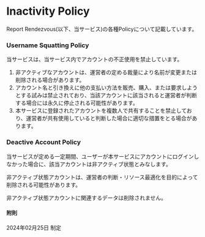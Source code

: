 # Inactivity Policy

Report Rendezvous(以下、当サービス)の各種Policyについて記載しています。

### Username Squatting Policy

当サービスは、当サービス内でアカウントの不正使用を禁止しています。

1. 非アクティブなアカウントは、運営者の定める裁量により名前が変更または削除される場合があります。
2. アカウント名と引き換えに他の支払い方法を販売、購入、または要求しようとする試みは禁止されており、当該アカウントに該当されると運営者が判断する場合には永久に停止される可能性があります。
3. 本サービスに登録されたアカウントを複数人で共有することを禁止しており、運営者が共有使用していると判断した場合に適切な措置をとる場合があります。

### Deactive Account Policy

当サービスが定める一定期間、ユーザーが本サービスにアカウントにログインしなかった場合に、該当アカウントは非アクティブ状態とみなします。

非アクティブ状態アカウントは、運営者の判断・リソース最適化を目的によって削除される可能性があります。

非アクティブ状態アカウントに関連するデータは削除されません。

#### 附則

2024年02月25日 制定